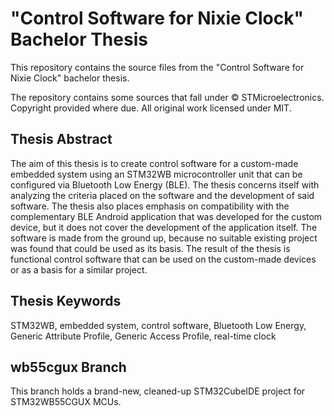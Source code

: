 # "Control Software for Nixie Clock" Bachelor Thesis

This repository contains the source files from the "Control Software for Nixie Clock" bachelor thesis.

The repository contains some sources that fall under ©️ STMicroelectronics. Copyright provided where due. All original work licensed under MIT.

## Thesis Abstract

The aim of this thesis is to create control software for a custom-made embedded system using an STM32WB microcontroller unit that can be configured via Bluetooth Low Energy (BLE). The thesis concerns itself with analyzing the criteria placed on the software and the development of said software. The thesis also places emphasis on compatibility with the complementary BLE Android application that was developed for the custom device, but it does not cover the development of the application itself. The software is made from the ground up, because no suitable existing project was found that could be used as its basis. The result of the thesis is functional control software that can be used on the custom-made devices or as a basis for a similar project.

## Thesis Keywords

STM32WB, embedded system, control software, Bluetooth Low Energy, Generic Attribute Profile, Generic Access Profile, real-time clock

## wb55cgux Branch

This branch holds a brand-new, cleaned-up STM32CubeIDE project for STM32WB55CGUX MCUs.
